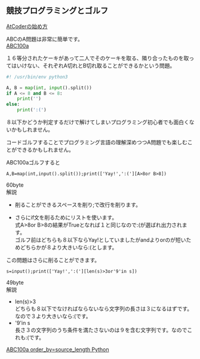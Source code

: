 ## 競技プログラミングとゴルフ

[AtCoderの始め方](https://github.com/ebi-cp/docs/blob/master/start-atcoder.md)  

ABCのA問題は非常に簡単です。  
[ABC100a](https://abc100.contest.atcoder.jp/tasks/abc100_a)

１６等分されたケーキがあって二人でそのケーキを取る、隣り合ったものを取ってはいけない、それぞれA切れとB切れ取ることができるかという問題。  

```py
#! /usr/bin/env python3

A, B = map(int, input().split())
if A <= 8 and B <= 8:
    print('')
else:
    print(':(')
```
８以下かどうか判定するだけで解けてしまいプログラミング初心者でも面白くないかもしれません。  

コードゴルフすることでプログラミング言語の理解深めつつA問題でも楽しむことができるかもしれません。


ABC100aゴルフすると  
```
A,B=map(int,input().split());print(['Yay!',':('][A>8or B>8])
```
60byte  
解説  
- 削ることができるスペースを削り;で改行を削ります。

- さらにif文を削るためにリストを使います。  
式A>8or B>8の結果がTrueとなれば１と同じなので:(が選ばれ出力されます。  
ゴルフ前はどちらも８以下ならYay!としていましたがandよりorのが短いためどちらかが８より大きいなら:(とします。  

この問題はさらに削ることができます。  

```
s=input();print(['Yay!',':('][len(s)>3or'9'in s])
```
49byte  
解説
- len(s)>3  
どちらも８以下でなければならないなら文字列の長さは３になるはずです。なので３より大きいなら:(です。  
- '9'in s  
長さ３の文字列のうち条件を満たさないのは９を含む文字列です。なのでこれも:(です。  

[ABC100a order_by=source_length Python](https://abc100.contest.atcoder.jp/submissions/all/1?order_by=source_length&task_screen_name=abc100_a&language_screen_name=python3_3.4.3&status=AC)


























